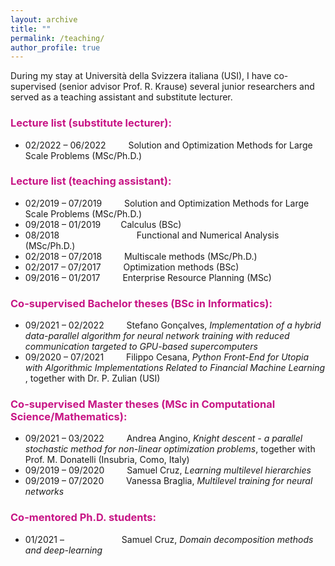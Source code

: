 ```yaml
---
layout: archive
title: ""
permalink: /teaching/
author_profile: true
---
```


During my stay at Università della Svizzera italiana (USI), I have co-supervised (senior advisor Prof. R. Krause) several junior researchers and served as a teaching assistant and substitute lecturer. 


### <span style="color:rgb(199, 21, 133)"> Lecture list (substitute lecturer):</span>
* 02/2022 – 06/2022 &emsp;&emsp; Solution and Optimization Methods for Large Scale Problems (MSc/Ph.D.)


### <span style="color:rgb(199, 21, 133)"> Lecture list (teaching assistant):</span>
* 02/2019 – 07/2019 &emsp;&emsp; Solution and Optimization Methods for Large Scale Problems (MSc/Ph.D.)
* 09/2018 – 01/2019 &emsp;&emsp;Calculus (BSc)
* 08/2018 	&emsp;&emsp;&emsp;&emsp;&emsp;&emsp; &emsp;&emsp; Functional and Numerical Analysis (MSc/Ph.D.)
* 02/2018 – 07/2018 &emsp;&emsp; Multiscale methods (MSc/Ph.D.)
* 02/2017 – 07/2017 &emsp;&emsp; Optimization methods (BSc)
* 09/2016 – 01/2017 &emsp;&emsp; Enterprise Resource Planning (MSc)



### <span style="color:rgb(199, 21, 133)"> Co-supervised Bachelor theses (BSc in Informatics):</span>
* 09/2021 – 02/2022 &emsp;&emsp; Stefano Gonçalves,  <em>Implementation of a hybrid data-parallel algorithm for neural network training with reduced communication targeted to GPU-based supercomputers </em>
* 09/2020 – 07/2021 &emsp;&emsp; Filippo Cesana,  <em>Python Front-End for Utopia with Algorithmic Implementations Related to Financial Machine Learning </em>, together with Dr. P. Zulian (USI)


### <span style="color:rgb(199, 21, 133)"> Co-supervised Master theses (MSc in Computational Science/Mathematics):</span>
* 09/2021 – 03/2022 &emsp;&emsp; Andrea Angino, <em>Knight descent - a parallel stochastic method for non-linear optimization problems</em>, together with Prof. M. Donatelli (Insubria, Como, Italy)
* 09/2019 – 09/2020 &emsp;&emsp; Samuel Cruz, <em>Learning multilevel hierarchies</em>
* 09/2019 – 07/2020 &emsp;&emsp; Vanessa Braglia, <em>Multilevel training for neural networks</em>


### <span style="color:rgb(199, 21, 133)"> Co-mentored Ph.D. students:</span>
* 01/2021 – &emsp;&emsp;&emsp;&emsp;&emsp;&emsp; Samuel Cruz, <em>Domain decomposition methods and deep-learning</em>















